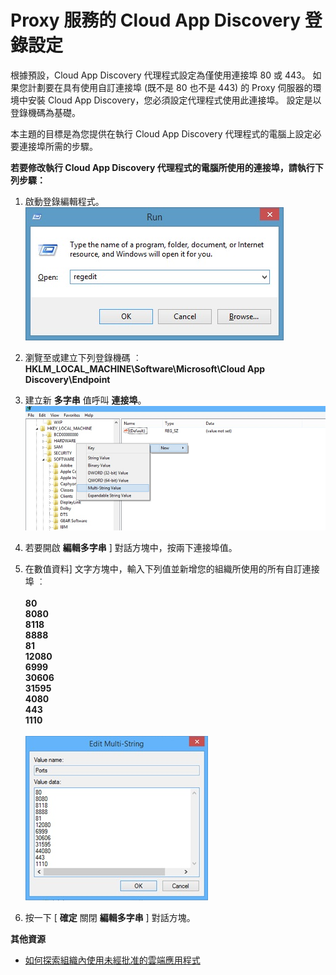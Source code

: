 <properties 
    pageTitle="Proxy 服務的雲端應用程式探索登錄設定 | Microsoft Azure" 
    description="本主題的目標是為您提供在執行 Cloud App Discovery 代理程式的電腦上設定必要連接埠所需的步驟。" 
    services="active-directory" 
    documentationCenter="" 
    authors="markusvi" 
    manager="stevenpo"/>

<tags 
    ms.service="active-directory" 
    ms.workload="identity" 
    ms.tgt_pltfrm="na" 
    ms.devlang="na" 
    ms.topic="article" 
    ms.date="10/20/2015" 
    ms.author="markusvi"/>

# Proxy 服務的 Cloud App Discovery 登錄設定

根據預設，Cloud App Discovery 代理程式設定為僅使用連接埠 80 或 443。 
如果您計劃要在具有使用自訂連接埠 (既不是 80 也不是 443) 的 Proxy 伺服器的環境中安裝 Cloud App Discovery，您必須設定代理程式使用此連接埠。 
設定是以登錄機碼為基礎。


本主題的目標是為您提供在執行 Cloud App Discovery 代理程式的電腦上設定必要連接埠所需的步驟。



**若要修改執行 Cloud App Discovery 代理程式的電腦所使用的連接埠，請執行下列步驟：**


1. 啟動登錄編輯程式。 <br> ![執行](./media/active-directory-cloudappdiscovery-registry-settings-for-proxy-services/proxy01.png)

2. 瀏覽至或建立下列登錄機碼 ︰ <br> **HKLM_LOCAL_MACHINE\Software\Microsoft\Cloud App Discovery\Endpoint** 

3. 建立新 **多字串** 值呼叫 **連接埠**。 ![新](./media/active-directory-cloudappdiscovery-registry-settings-for-proxy-services/proxy02.png)

4. 若要開啟 **編輯多字串** ] 對話方塊中，按兩下連接埠值。


5. 在數值資料] 文字方塊中，輸入下列值並新增您的組織所使用的所有自訂連接埠 ︰ <br><br>
**80** <br>
**8080** <br>
**8118** <br>
**8888** <br>
**81** <br>
**12080** <br>
**6999** <br>
**30606** <br>
**31595** <br>
**4080** <br>
**443** <br>
**1110** <br><br>
![編輯多字串](./media/active-directory-cloudappdiscovery-registry-settings-for-proxy-services/proxy03.png)

6. 按一下 [ **確定** 關閉 **編輯多字串** ] 對話方塊。



**其他資源**


* [如何探索組織內使用未經批准的雲端應用程式](active-directory-cloudappdiscovery-whatis.md) 




